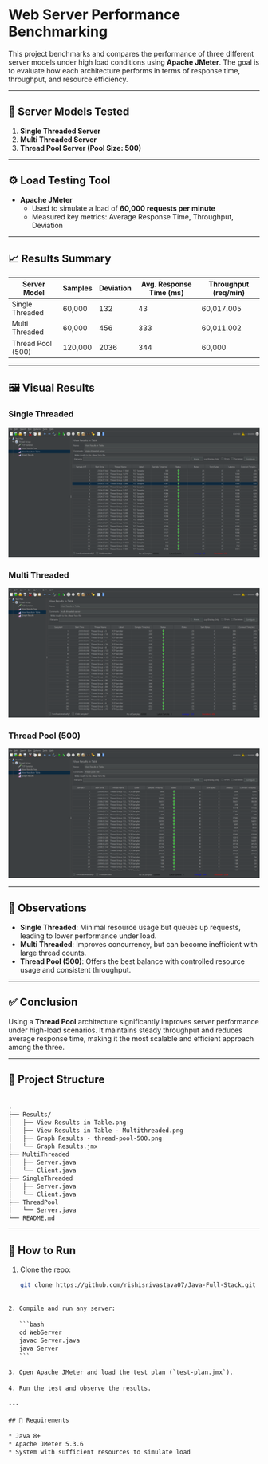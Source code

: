 # Web Server Performance Benchmarking

This project benchmarks and compares the performance of three different server models under high load conditions using **Apache JMeter**. The goal is to evaluate how each architecture performs in terms of response time, throughput, and resource efficiency.

---

## 📌 Server Models Tested

1. **Single Threaded Server**
2. **Multi Threaded Server**
3. **Thread Pool Server (Pool Size: 500)**

---

## ⚙️ Load Testing Tool

- **Apache JMeter**
  - Used to simulate a load of **60,000 requests per minute**
  - Measured key metrics: Average Response Time, Throughput, Deviation

---

## 📈 Results Summary

| Server Model         | Samples  | Deviation | Avg. Response Time (ms) | Throughput (req/min) |
|----------------------|----------|-----------|--------------------------|----------------------|
| Single Threaded      | 60,000   | 132       | 43                       | 60,017.005           |
| Multi Threaded       | 60,000   | 456       | 333                      | 60,011.002           |
| Thread Pool (500)    | 120,000  | 2036      | 344                      | 60,000               |

---

## 🖼️ Visual Results

### Single Threaded
![Single Threaded](./Results/View%20Results%20in%20Table.png)

### Multi Threaded
![Multi Threaded](./Results/View%20Results%20in%20Table%20-%20Multithreaded.png)

### Thread Pool (500)
![Thread Pool](./Results/View%20Results%20in%20Table%20-%20thread-pool-500.png)

---

## 🧐 Observations

- **Single Threaded**: Minimal resource usage but queues up requests, leading to lower performance under load.
- **Multi Threaded**: Improves concurrency, but can become inefficient with large thread counts.
- **Thread Pool (500)**: Offers the best balance with controlled resource usage and consistent throughput.

---

## ✅ Conclusion

Using a **Thread Pool** architecture significantly improves server performance under high-load scenarios. It maintains steady throughput and reduces average response time, making it the most scalable and efficient approach among the three.

---

## 📂 Project Structure

```

.
├── Results/
│   ├── View Results in Table.png
│   ├── View Results in Table - Multithreaded.png
│   ├── Graph Results - thread-pool-500.png
|   └── Graph Results.jmx
├── MultiThreaded
│   ├── Server.java
│   └── Client.java
├── SingleThreaded
│   ├── Server.java
│   └── Client.java
├── ThreadPool
│   └── Server.java
└── README.md

````

---

## 🚀 How to Run

1. Clone the repo:
   ```bash
   git clone https://github.com/rishisrivastava07/Java-Full-Stack.git
````

2. Compile and run any server:

   ```bash
   cd WebServer
   javac Server.java
   java Server
   ```

3. Open Apache JMeter and load the test plan (`test-plan.jmx`).

4. Run the test and observe the results.

---

## 🧪 Requirements

* Java 8+
* Apache JMeter 5.3.6
* System with sufficient resources to simulate load

